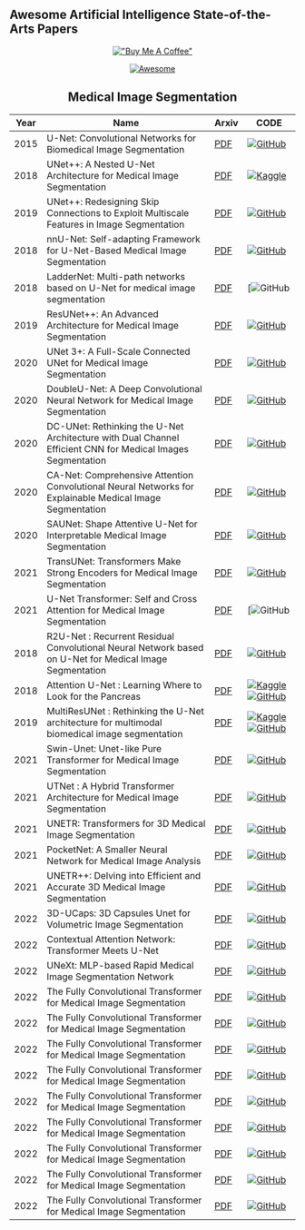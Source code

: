 ## Awesome Artificial Intelligence State-of-the-Arts Papers 


<div align="center">

[!["Buy Me A Coffee"](https://www.buymeacoffee.com/assets/img/custom_images/orange_img.png)](https://www.buymeacoffee.com/sabahesaraY)

[![Awesome](https://awesome.re/badge.svg)](https://awesome.re)


## Medical Image Segmentation

|Year|Name|Arxiv|CODE|
|---|---|---|---|
|2015|U-Net: Convolutional Networks for Biomedical Image Segmentation|[PDF](https://browse.arxiv.org/pdf/1505.04597v1.pdf)|[![GitHub](https://badges.aleen42.com/src/github.svg)](https://github.com/milesial/Pytorch-UNet)|
|2018|UNet++: A Nested U-Net Architecture for Medical Image Segmentation|[PDF](https://browse.arxiv.org/pdf/1807.10165v1.pdf)|[![Kaggle](https://kaggle.com/static/images/open-in-kaggle.svg)](https://www.kaggle.com/code/abdualimov/unet-a-nested-u-net-tensorflow-architecture)|[![GitHub](https://github.com/MrGiovanni/UNetPlusPlus)|
|2019|UNet++: Redesigning Skip Connections to Exploit Multiscale Features in Image Segmentation|[PDF](https://browse.arxiv.org/pdf/1912.05074v2.pdf)|[![GitHub](https://badges.aleen42.com/src/github.svg)](https://github.com/MrGiovanni/UNetPlusPlus)|
|2018|nnU-Net: Self-adapting Framework for U-Net-Based Medical Image Segmentation|[PDF](https://browse.arxiv.org/pdf/1809.10486v1.pdf)| [![GitHub](https://badges.aleen42.com/src/github.svg)](https://github.com/MIC-DKFZ/nnunet)|
|2018|LadderNet: Multi-path networks based on U-Net for medical image segmentation|[PDF](https://browse.arxiv.org/pdf/1810.07810v4.pdf)|[![GitHub](https://github.com/juntang-zhuang/LadderNet)|
|2019|ResUNet++: An Advanced Architecture for Medical Image Segmentation|[PDF](https://browse.arxiv.org/pdf/1911.07067v1.pdf)|[![GitHub](https://badges.aleen42.com/src/github.svg)](https://github.com/DebeshJha/ResUNetplusplus)|
|2020|UNet 3+: A Full-Scale Connected UNet for Medical Image Segmentation|[PDF](https://browse.arxiv.org/pdf/2004.08790v1.pdf)|[![GitHub](https://badges.aleen42.com/src/github.svg)](https://github.com/ZJUGiveLab/UNet-Version)|
|2020|DoubleU-Net: A Deep Convolutional Neural Network for Medical Image Segmentation|[PDF](https://browse.arxiv.org/pdf/2006.04868v2.pdf)|[![GitHub](https://badges.aleen42.com/src/github.svg)](https://github.com/DebeshJha/2020-CBMS-DoubleU-Net)|
|2020|DC-UNet: Rethinking the U-Net Architecture with Dual Channel Efficient CNN for Medical Images Segmentation|[PDF](https://browse.arxiv.org/pdf/2006.00414v1.pdf)|[![GitHub](https://badges.aleen42.com/src/github.svg)](https://github.com/AngeLouCN/DC-UNet)|
|2020|CA-Net: Comprehensive Attention Convolutional Neural Networks for Explainable Medical Image Segmentation |[PDF](https://browse.arxiv.org/pdf/2009.10549v2.pdf)|[![GitHub](https://badges.aleen42.com/src/github.svg)](https://github.com/HiLab-git/CA-Net)|
|2020|SAUNet: Shape Attentive U-Net for Interpretable Medical Image Segmentation|[PDF](https://browse.arxiv.org/pdf/2001.07645v3.pdf)|[![GitHub](https://badges.aleen42.com/src/github.svg)](https://github.com/sunjesse/shape-attentive-unet)|
|2021|TransUNet: Transformers Make Strong Encoders for Medical Image Segmentation|[PDF](https://browse.arxiv.org/pdf/2102.04306v1.pdf)|[![GitHub](https://badges.aleen42.com/src/github.svg)](https://github.com/Beckschen/TransUNet)|
|2021|U-Net Transformer: Self and Cross Attention for Medical Image Segmentation|[PDF](https://browse.arxiv.org/pdf/2103.06104v2.pdf)|[![GitHub](https://github.com/HXLH50K/U-Net-Transformer)|
|2018|R2U-Net : Recurrent Residual Convolutional Neural Network based on U-Net for Medical Image Segmentation|[PDF](https://arxiv.org/ftp/arxiv/papers/1802/1802.06955.pdf)|[![GitHub](https://badges.aleen42.com/src/github.svg)](https://github.com/LeeJunHyun/Image_Segmentation#r2u-net)|
|2018|Attention U-Net : Learning Where to Look for the Pancreas|[PDF](https://arxiv.org/pdf/1804.03999.pdf)|[![Kaggle](https://kaggle.com/static/images/open-in-kaggle.svg)](https://www.kaggle.com/code/firqaaa/attention-unet-for-pneumothorax-segmentation) [![GitHub](https://badges.aleen42.com/src/github.svg)](https://github.com/ozan-oktay/Attention-Gated-Networks)|
|2019|MultiResUNet : Rethinking the U-Net architecture for multimodal biomedical image segmentation|[PDF](https://arxiv.org/pdf/1902.04049.pdf)|[![Kaggle](https://kaggle.com/static/images/open-in-kaggle.svg)](https://www.kaggle.com/code/skorpion21/multiresunet) [![GitHub](https://badges.aleen42.com/src/github.svg)](https://github.com/nibtehaz/MultiResUNet)|
|2021|Swin-Unet: Unet-like Pure Transformer for Medical Image Segmentation|[PDF](https://browse.arxiv.org/pdf/2105.05537v1.pdf)|[![GitHub](https://badges.aleen42.com/src/github.svg)](https://github.com/HuCaoFighting/Swin-Unet)|
|2021|UTNet : A Hybrid Transformer Architecture for Medical Image Segmentation|[PDF](https://arxiv.org/pdf/2107.00781.pdf)|[![GitHub](https://badges.aleen42.com/src/github.svg)](https://github.com/yhygao/UTNet)|
|2021|UNETR: Transformers for 3D Medical Image Segmentation|[PDF](https://browse.arxiv.org/pdf/2103.10504v3.pdf)|[![GitHub](https://badges.aleen42.com/src/github.svg)](https://github.com/Project-MONAI/research-contributions/tree/main/UNETR/BTCV)|
|2021|PocketNet: A Smaller Neural Network for Medical Image Analysis|[PDF](https://browse.arxiv.org/pdf/2104.10745v4.pdf)|[![GitHub](https://badges.aleen42.com/src/github.svg)](https://github.com/aecelaya/MIST)|
|2021|UNETR++: Delving into Efficient and Accurate 3D Medical Image Segmentation|[PDF](https://browse.arxiv.org/pdf/2212.04497v2.pdf)|[![GitHub](https://badges.aleen42.com/src/github.svg)](https://github.com/amshaker/unetr_plus_plus)|
|2022|3D-UCaps: 3D Capsules Unet for Volumetric Image Segmentation|[PDF](https://browse.arxiv.org/pdf/2203.08965v1.pdf)|[![GitHub](https://badges.aleen42.com/src/github.svg)](https://github.com/vinairesearch/3d-ucaps)|
|2022|Contextual Attention Network: Transformer Meets U-Net|[PDF](https://browse.arxiv.org/pdf/2203.01932v2.pdf)|[![GitHub](https://badges.aleen42.com/src/github.svg)](https://github.com/rezazad68/tmunet)|
|2022|UNeXt: MLP-based Rapid Medical Image Segmentation Network|[PDF](https://browse.arxiv.org/pdf/2203.04967v1.pdf)|[![GitHub](https://badges.aleen42.com/src/github.svg)](https://github.com/jeya-maria-jose/unext-pytorch)|
|2022|The Fully Convolutional Transformer for Medical Image Segmentation|[PDF](https://browse.arxiv.org/pdf/2206.00566v2.pdf)|[![GitHub](https://badges.aleen42.com/src/github.svg)](https://github.com/thanos-db/fullyconvolutionaltransformer)|
|2022|The Fully Convolutional Transformer for Medical Image Segmentation|[PDF](https://browse.arxiv.org/pdf/2206.00566v2.pdf)|[![GitHub](https://badges.aleen42.com/src/github.svg)](https://github.com/thanos-db/fullyconvolutionaltransformer)|
|2022|The Fully Convolutional Transformer for Medical Image Segmentation|[PDF](https://browse.arxiv.org/pdf/2206.00566v2.pdf)|[![GitHub](https://badges.aleen42.com/src/github.svg)](https://github.com/thanos-db/fullyconvolutionaltransformer)|
|2022|The Fully Convolutional Transformer for Medical Image Segmentation|[PDF](https://browse.arxiv.org/pdf/2206.00566v2.pdf)|[![GitHub](https://badges.aleen42.com/src/github.svg)](https://github.com/thanos-db/fullyconvolutionaltransformer)|
|2022|The Fully Convolutional Transformer for Medical Image Segmentation|[PDF](https://browse.arxiv.org/pdf/2206.00566v2.pdf)|[![GitHub](https://badges.aleen42.com/src/github.svg)](https://github.com/thanos-db/fullyconvolutionaltransformer)|
|2022|The Fully Convolutional Transformer for Medical Image Segmentation|[PDF](https://browse.arxiv.org/pdf/2206.00566v2.pdf)|[![GitHub](https://badges.aleen42.com/src/github.svg)](https://github.com/thanos-db/fullyconvolutionaltransformer)|
|2022|The Fully Convolutional Transformer for Medical Image Segmentation|[PDF](https://browse.arxiv.org/pdf/2206.00566v2.pdf)|[![GitHub](https://badges.aleen42.com/src/github.svg)](https://github.com/thanos-db/fullyconvolutionaltransformer)|
|2022|The Fully Convolutional Transformer for Medical Image Segmentation|[PDF](https://browse.arxiv.org/pdf/2206.00566v2.pdf)|[![GitHub](https://badges.aleen42.com/src/github.svg)](https://github.com/thanos-db/fullyconvolutionaltransformer)|
|2022|The Fully Convolutional Transformer for Medical Image Segmentation|[PDF](https://browse.arxiv.org/pdf/2206.00566v2.pdf)|[![GitHub](https://badges.aleen42.com/src/github.svg)](https://github.com/thanos-db/fullyconvolutionaltransformer)|







</div>

